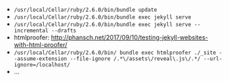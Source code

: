 - `/usr/local/Cellar/ruby/2.6.0/bin/bundle update`
- `/usr/local/Cellar/ruby/2.6.0/bin/bundle exec jekyll serve`
- `/usr/local/Cellar/ruby/2.6.0/bin/bundle exec jekyll serve --incremental --drafts`
- htmlproofer: http://phansch.net/2017/09/10/testing-jekyll-websites-with-html-proofer/
- `/usr/local/Cellar/ruby/2.6.0/bin/ bundle exec htmlproofer ./_site --assume-extension --file-ignore /.*\/assets\/reveal\.js\/.*/ --url-ignore=/localhost/`
- ...
